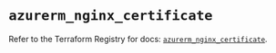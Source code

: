 # `azurerm_nginx_certificate`

Refer to the Terraform Registry for docs: [`azurerm_nginx_certificate`](https://registry.terraform.io/providers/hashicorp/azurerm/4.22.0/docs/resources/nginx_certificate).
